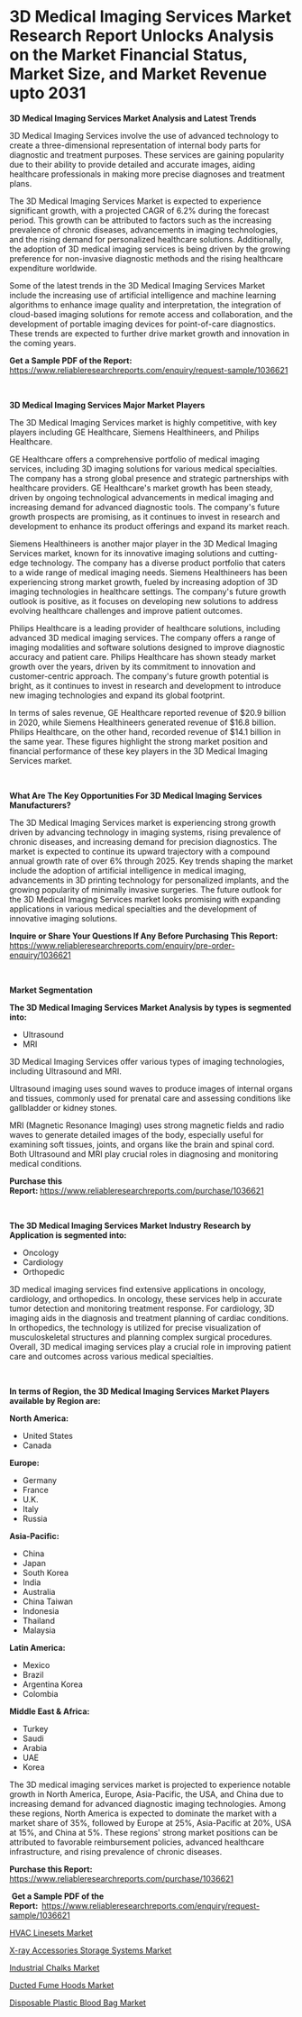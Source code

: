<p><h1>3D Medical Imaging Services Market Research Report Unlocks Analysis on the Market Financial Status, Market Size, and Market Revenue upto 2031</h1></p><p><strong>3D Medical Imaging Services Market Analysis and Latest Trends</strong></p>
<p><p>3D Medical Imaging Services involve the use of advanced technology to create a three-dimensional representation of internal body parts for diagnostic and treatment purposes. These services are gaining popularity due to their ability to provide detailed and accurate images, aiding healthcare professionals in making more precise diagnoses and treatment plans.</p><p>The 3D Medical Imaging Services Market is expected to experience significant growth, with a projected CAGR of 6.2% during the forecast period. This growth can be attributed to factors such as the increasing prevalence of chronic diseases, advancements in imaging technologies, and the rising demand for personalized healthcare solutions. Additionally, the adoption of 3D medical imaging services is being driven by the growing preference for non-invasive diagnostic methods and the rising healthcare expenditure worldwide.</p><p>Some of the latest trends in the 3D Medical Imaging Services Market include the increasing use of artificial intelligence and machine learning algorithms to enhance image quality and interpretation, the integration of cloud-based imaging solutions for remote access and collaboration, and the development of portable imaging devices for point-of-care diagnostics. These trends are expected to further drive market growth and innovation in the coming years.</p></p>
<p><strong>Get a Sample PDF of the Report:&nbsp;</strong> <a href="https://www.reliableresearchreports.com/enquiry/request-sample/1036621">https://www.reliableresearchreports.com/enquiry/request-sample/1036621</a></p>
<p>&nbsp;</p>
<p><strong>3D Medical Imaging Services Major Market Players</strong></p>
<p><p>The 3D Medical Imaging Services market is highly competitive, with key players including GE Healthcare, Siemens Healthineers, and Philips Healthcare.</p><p>GE Healthcare offers a comprehensive portfolio of medical imaging services, including 3D imaging solutions for various medical specialties. The company has a strong global presence and strategic partnerships with healthcare providers. GE Healthcare's market growth has been steady, driven by ongoing technological advancements in medical imaging and increasing demand for advanced diagnostic tools. The company's future growth prospects are promising, as it continues to invest in research and development to enhance its product offerings and expand its market reach.</p><p>Siemens Healthineers is another major player in the 3D Medical Imaging Services market, known for its innovative imaging solutions and cutting-edge technology. The company has a diverse product portfolio that caters to a wide range of medical imaging needs. Siemens Healthineers has been experiencing strong market growth, fueled by increasing adoption of 3D imaging technologies in healthcare settings. The company's future growth outlook is positive, as it focuses on developing new solutions to address evolving healthcare challenges and improve patient outcomes.</p><p>Philips Healthcare is a leading provider of healthcare solutions, including advanced 3D medical imaging services. The company offers a range of imaging modalities and software solutions designed to improve diagnostic accuracy and patient care. Philips Healthcare has shown steady market growth over the years, driven by its commitment to innovation and customer-centric approach. The company's future growth potential is bright, as it continues to invest in research and development to introduce new imaging technologies and expand its global footprint.</p><p>In terms of sales revenue, GE Healthcare reported revenue of $20.9 billion in 2020, while Siemens Healthineers generated revenue of $16.8 billion. Philips Healthcare, on the other hand, recorded revenue of $14.1 billion in the same year. These figures highlight the strong market position and financial performance of these key players in the 3D Medical Imaging Services market.</p></p>
<p>&nbsp;</p>
<p><strong>What Are The Key Opportunities For 3D Medical Imaging Services Manufacturers?</strong></p>
<p><p>The 3D Medical Imaging Services market is experiencing strong growth driven by advancing technology in imaging systems, rising prevalence of chronic diseases, and increasing demand for precision diagnostics. The market is expected to continue its upward trajectory with a compound annual growth rate of over 6% through 2025. Key trends shaping the market include the adoption of artificial intelligence in medical imaging, advancements in 3D printing technology for personalized implants, and the growing popularity of minimally invasive surgeries. The future outlook for the 3D Medical Imaging Services market looks promising with expanding applications in various medical specialties and the development of innovative imaging solutions.</p></p>
<p><strong>Inquire or Share Your Questions If Any Before Purchasing This Report:</strong> <a href="https://www.reliableresearchreports.com/enquiry/pre-order-enquiry/1036621">https://www.reliableresearchreports.com/enquiry/pre-order-enquiry/1036621</a></p>
<p>&nbsp;</p>
<p><strong>Market Segmentation</strong></p>
<p><strong>The 3D Medical Imaging Services Market Analysis by types is segmented into:</strong></p>
<p><ul><li>Ultrasound</li><li>MRI</li></ul></p>
<p><p>3D Medical Imaging Services offer various types of imaging technologies, including Ultrasound and MRI.</p><p>Ultrasound imaging uses sound waves to produce images of internal organs and tissues, commonly used for prenatal care and assessing conditions like gallbladder or kidney stones.</p><p>MRI (Magnetic Resonance Imaging) uses strong magnetic fields and radio waves to generate detailed images of the body, especially useful for examining soft tissues, joints, and organs like the brain and spinal cord. Both Ultrasound and MRI play crucial roles in diagnosing and monitoring medical conditions.</p></p>
<p><strong>Purchase this Report:&nbsp;</strong><a href="https://www.reliableresearchreports.com/purchase/1036621">https://www.reliableresearchreports.com/purchase/1036621</a></p>
<p>&nbsp;</p>
<p><strong>The 3D Medical Imaging Services Market Industry Research by Application is segmented into:</strong></p>
<p><ul><li>Oncology</li><li>Cardiology</li><li>Orthopedic</li></ul></p>
<p><p>3D medical imaging services find extensive applications in oncology, cardiology, and orthopedics. In oncology, these services help in accurate tumor detection and monitoring treatment response. For cardiology, 3D imaging aids in the diagnosis and treatment planning of cardiac conditions. In orthopedics, the technology is utilized for precise visualization of musculoskeletal structures and planning complex surgical procedures. Overall, 3D medical imaging services play a crucial role in improving patient care and outcomes across various medical specialties.</p></p>
<p>&nbsp;</p>
<p><strong>In terms of Region, the 3D Medical Imaging Services Market Players available by Region are:</strong></p>
<p>
    <p> <strong> North America: </strong>
        <ul>
            <li>United States</li>
            <li>Canada</li>
        </ul>
        </p> 
    <p> <strong> Europe: </strong>
        <ul>
            <li>Germany</li>
            <li>France</li>
            <li>U.K.</li>
            <li>Italy</li>
            <li>Russia</li>
        </ul>
        </p> 
    <p> <strong> Asia-Pacific: </strong>
        <ul>
            <li>China</li>
            <li>Japan</li>
            <li>South Korea</li>
            <li>India</li>
            <li>Australia</li>
            <li>China Taiwan</li>
            <li>Indonesia</li>
            <li>Thailand</li>
            <li>Malaysia</li>
        </ul>
        </p> 
    <p> <strong> Latin America: </strong>
        <ul>
            <li>Mexico</li>
            <li>Brazil</li>
            <li>Argentina Korea</li>
            <li>Colombia</li>
        </ul>
        </p> 
    <p> <strong> Middle East & Africa: </strong>
        <ul>
            <li>Turkey</li>
            <li>Saudi</li>
            <li>Arabia</li>
            <li>UAE</li>
            <li>Korea</li>
        </ul>
    </p>
    </p>
<p><p>The 3D medical imaging services market is projected to experience notable growth in North America, Europe, Asia-Pacific, the USA, and China due to increasing demand for advanced diagnostic imaging technologies. Among these regions, North America is expected to dominate the market with a market share of 35%, followed by Europe at 25%, Asia-Pacific at 20%, USA at 15%, and China at 5%. These regions' strong market positions can be attributed to favorable reimbursement policies, advanced healthcare infrastructure, and rising prevalence of chronic diseases.</p></p>
<p><strong>Purchase this Report: </strong><a href="https://www.reliableresearchreports.com/purchase/1036621">https://www.reliableresearchreports.com/purchase/1036621</a></p>
<p>&nbsp;<strong>Get a Sample PDF of the Report:&nbsp;&nbsp;</strong><a href="https://www.reliableresearchreports.com/enquiry/request-sample/1036621">https://www.reliableresearchreports.com/enquiry/request-sample/1036621</a></p>
<p><strong></strong></p>
<p><p><a href="https://medium.com/@aliabrakus/hvac-linesets-market-exploring-market-share-market-trends-and-future-growth-457c2765de92">HVAC Linesets Market</a></p><p><a href="https://issuu.com/reportprime-2/docs/x-ray-accessories-storage-systems-market-size-2030">X-ray Accessories Storage Systems Market</a></p><p><a href="https://issuu.com/reportprime-2/docs/industrial-chalks-market-size-2030.pptx">Industrial Chalks Market</a></p><p><a href="https://medium.com/@aliabrakus/decoding-ducted-fume-hoods-market-metrics-market-share-trends-and-growth-patterns-af3b19d2a487">Ducted Fume Hoods Market</a></p><p><a href="https://github.com/jhcraigie/Market-Research-Report-List-1/blob/main/disposable-plastic-blood-bag-market.md">Disposable Plastic Blood Bag Market</a></p></p>